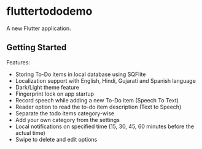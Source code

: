 # fluttertododemo

A new Flutter application.

## Getting Started

Features: 
- Storing To-Do items in local database using SQFlite
- Localization support with English, Hindi, Gujarati and Spanish language
- Dark/Light theme feature
- Fingerprint lock on app startup
- Record speech while adding a new To-Do item (Speech To Text)
- Reader option to read the to-do item description (Text to Speech)
- Separate the todo items category-wise
- Add your own category from the settings
- Local notifications on specified time (15, 30, 45, 60 minutes before the actual time)
- Swipe to delete and edit options
